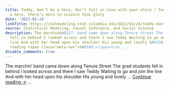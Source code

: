 ```yaml
---
title: Teddy, don’t be a hero, don’t fall in love with your story / Teddy, don’t be
  a hero, there’s more to science than glory
date: '2022-03-24'
linkTitle: https://statmodeling.stat.columbia.edu/2022/03/24/teddy-dont-be-a-hero-dont-fall-in-love-with-your-story-teddy-dont-be-a-hero-theres-more-to-science-than-glory/
source: Statistical Modeling, Causal Inference, and Social Science
description: The marchin&#8217; band came down along Tenure Street The grad students
  fell in behind I looked across and there I saw Teddy Waiting to go and join the
  line And with her head upon his shoulder His young and lovely &#8230; <a href="https://statmodeling.stat.columbia.edu/2022/03/24/teddy-dont-be-a-hero-dont-fall-in-love-with-your-story-teddy-dont-be-a-hero-theres-more-to-science-than-glory/">Continue
  reading <span class="meta-nav">&#8594;</span></a> ...
disable_comments: true
---
```

The marchin&#8217; band came down along Tenure Street The grad students fell in behind I looked across and there I saw Teddy Waiting to go and join the line And with her head upon his shoulder His young and lovely &#8230; <a href="https://statmodeling.stat.columbia.edu/2022/03/24/teddy-dont-be-a-hero-dont-fall-in-love-with-your-story-teddy-dont-be-a-hero-theres-more-to-science-than-glory/">Continue reading <span class="meta-nav">&#8594;</span></a> ...
